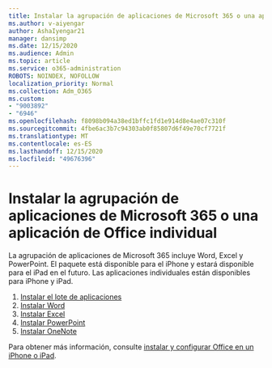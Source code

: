 ```yaml
---
title: Instalar la agrupación de aplicaciones de Microsoft 365 o una aplicación de Office individual
ms.author: v-aiyengar
author: AshaIyengar21
manager: dansimp
ms.date: 12/15/2020
ms.audience: Admin
ms.topic: article
ms.service: o365-administration
ROBOTS: NOINDEX, NOFOLLOW
localization_priority: Normal
ms.collection: Adm_O365
ms.custom:
- "9003892"
- "6946"
ms.openlocfilehash: f8098b094a38ed1bffc1fd1e914d8e4ae07c310f
ms.sourcegitcommit: 4fbe6ac3b7c94303ab0f85807d6f49e70cf7721f
ms.translationtype: MT
ms.contentlocale: es-ES
ms.lasthandoff: 12/15/2020
ms.locfileid: "49676396"
---
```

# <a name="install-the-microsoft-365-app-bundle-or-an-individual-office-app"></a>Instalar la agrupación de aplicaciones de Microsoft 365 o una aplicación de Office individual

La agrupación de aplicaciones de Microsoft 365 incluye Word, Excel y PowerPoint. El paquete está disponible para el iPhone y estará disponible para el iPad en el futuro. Las aplicaciones individuales están disponibles para iPhone y iPad.

1. [Instalar el lote de aplicaciones](https://go.microsoft.com/fwlink/?linkid=2136762)
1. [Instalar Word](https://go.microsoft.com/fwlink/?linkid=2136974)
1. [Instalar Excel](https://go.microsoft.com/fwlink/?linkid=2136975)
1. [Instalar PowerPoint](https://go.microsoft.com/fwlink/?linkid=2136882)
1. [Instalar OneNote](https://go.microsoft.com/fwlink/?linkid=2136883)

Para obtener más información, consulte [instalar y configurar Office en un iPhone o iPad](https://go.microsoft.com/fwlink/?linkid=2135560).
